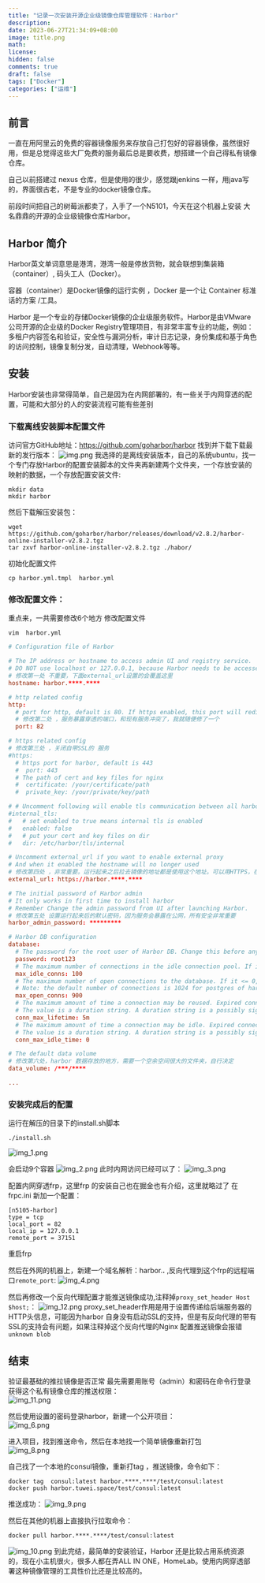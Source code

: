 ```yaml
---
title: "记录一次安装开源企业级镜像仓库管理软件：Harbor"
description: 
date: 2023-06-27T21:34:09+08:00
image: title.png
math: 
license: 
hidden: false
comments: true
draft: false
tags: ["Docker"]
categories: ["运维"]
---
```


## 前言
一直在用阿里云的免费的容器镜像服务来存放自己打包好的容器镜像，虽然很好用，但是总觉得这些大厂免费的服务最后总是要收费，想搭建一个自己得私有镜像仓库。

自己以前搭建过 nexus 仓库，但是使用的很少，感觉跟jenkins 一样，用java写的，界面很古老，不是专业的docker镜像仓库。

前段时间把自己的树莓派都卖了，入手了一个N5101，今天在这个机器上安装 大名鼎鼎的开源的企业级镜像仓库Harbor。

## Harbor 简介
Harbor英文单词意思是港湾，港湾一般是停放货物，就会联想到集装箱（container）, 码头工人（Docker）。

容器（container）是Docker镜像的运行实例 ，Docker 是一个让 Container 标准话的方案 /工具。

Harbor 是一个专业的存储Docker镜像的企业级服务软件。Harbor是由VMware公司开源的企业级的Docker Registry管理项目，有非常丰富专业的功能，例如：
多租户内容签名和验证，安全性与漏洞分析，审计日志记录，身份集成和基于角色的访问控制，镜像复制分发，自动清理，Webhook等等。


## 安装
Harbor安装也非常得简单，自己是因为在内网部署的，有一些关于内网穿透的配置，可能和大部分的人的安装流程可能有些差别

### 下载离线安装脚本配置文件
访问官方GitHub地址：https://github.com/goharbor/harbor
找到并下载下载最新的发行版本：
![img.png](img.png)
我选择的是离线安装版本，自己的系统ubuntu，找一个专门存放Harbor的配置安装脚本的文件夹再新建两个文件夹，一个存放安装的映射的数据，一个存放配置安装文件:

```shell
mkdir data
mkdir harbor
```
然后下载解压安装包：
```shell
wget https://github.com/goharbor/harbor/releases/download/v2.8.2/harbor-online-installer-v2.8.2.tgz
tar zxvf harbor-online-installer-v2.8.2.tgz ./habor/
```
初始化配置文件
```shell
cp harbor.yml.tmpl  harbor.yml
```

### 修改配置文件：
重点来，一共需要修改6个地方
修改配置文件
```shell
vim  harbor.yml
```

```toml
# Configuration file of Harbor

# The IP address or hostname to access admin UI and registry service.
# DO NOT use localhost or 127.0.0.1, because Harbor needs to be accessed by external clients.
# 修改第一处 不重要，下面external_url设置的会覆盖这里
hostname: harbor.****.****

# http related config
http:
  # port for http, default is 80. If https enabled, this port will redirect to https port
  # 修改第二处 ，服务暴露穿透的端口，和现有服务冲突了，我就随便修了一个 
  port: 82

# https related config
# 修改第三处 ，关闭自带SSL的 服务
#https:
  # https port for harbor, default is 443
  #  port: 443
  # The path of cert and key files for nginx
  #  certificate: /your/certificate/path
  #  private_key: /your/private/key/path

# # Uncomment following will enable tls communication between all harbor components
#internal_tls:
#   # set enabled to true means internal tls is enabled
#   enabled: false
#   # put your cert and key files on dir
#   dir: /etc/harbor/tls/internal

# Uncomment external_url if you want to enable external proxy
# And when it enabled the hostname will no longer used
# 修改第四处 ，非常重要。运行起来之后拉去镜像的地址都是使用这个地址。可以用HTTPS，在穿透之后，最外层的入口必须使用HTTPS服务
external_url: https://harbor.****.****

# The initial password of Harbor admin
# It only works in first time to install harbor
# Remember Change the admin password from UI after launching Harbor.
# 修改第五处 设置运行起来后的默认密码，因为服务会暴露在公网，所有安全非常重要 
harbor_admin_password: *********

# Harbor DB configuration
database:
  # The password for the root user of Harbor DB. Change this before any production use.
  password: root123
  # The maximum number of connections in the idle connection pool. If it <=0, no idle connections are retained.
  max_idle_conns: 100
  # The maximum number of open connections to the database. If it <= 0, then there is no limit on the number of open connections.
  # Note: the default number of connections is 1024 for postgres of harbor.
  max_open_conns: 900
  # The maximum amount of time a connection may be reused. Expired connections may be closed lazily before reuse. If it <= 0, connections are not closed due to a connection's age.
  # The value is a duration string. A duration string is a possibly signed sequence of decimal numbers, each with optional fraction and a unit suffix, such as "300ms", "-1.5h" or "2h45m". Valid time units are "ns", "us" (or "µs"), "ms", "s", "m", "h".
  conn_max_lifetime: 5m
  # The maximum amount of time a connection may be idle. Expired connections may be closed lazily before reuse. If it <= 0, connections are not closed due to a connection's idle time.
  # The value is a duration string. A duration string is a possibly signed sequence of decimal numbers, each with optional fraction and a unit suffix, such as "300ms", "-1.5h" or "2h45m". Valid time units are "ns", "us" (or "µs"), "ms", "s", "m", "h".
  conn_max_idle_time: 0

# The default data volume
# 修改第六处，harbor 数据存放的地方，需要一个空余空间很大的文件夹，自行决定 
data_volume: /***/****

...
```
### 安装完成后的配置

运行在解压的目录下的install.sh脚本
```shell
./install.sh
```
![img_1.png](img_1.png)

会启动9个容器
![img_2.png](img_2.png)
此时内网访问已经可以了：
![img_3.png](img_3.png)


配置内网穿透frp，这里frp 的安装自己也在掘金也有介绍，这里就略过了
在frpc.ini 新加一个配置：
```shell
[n5105-harbor]
type = tcp
local_port = 82
local_ip = 127.0.0.1
remote_port = 37151

```
重启frp

然后在外网的机器上，新建一个域名解析：harbor.****.**** ,反向代理到这个frp的远程端口`remote_port`:
![img_4.png](img_4.png)

然后再修改一个反向代理配置才能推送镜像成功,注释掉`proxy_set_header Host $host;`：
![img_12.png](img_12.png)
 proxy_set_header作用是用于设置传递给后端服务器的HTTP头信息，可能因为harbor 自身没有启动SSL的支持，但是有反向代理的带有SSL的支持会有问题，如果注释掉这个反向代理的Nginx 配置推送镜像会报错`unknown blob`


## 结束
验证最基础的推拉镜像是否正常
最先需要用账号（admin）和密码在命令行登录获得这个私有镜像仓库的推送权限：  
![img_11.png](img_11.png)

然后使用设置的密码登录harbor，新建一个公开项目：  
![img_6.png](img_6.png)

进入项目，找到推送命令，然后在本地找一个简单镜像重新打包  
![img_8.png](img_8.png)

自己找了一个本地的consul镜像，重新打tag ，推送镜像，命令如下：  
```shell
docker tag  consul:latest harbor.****.****/test/consul:latest
docker push harbor.tuwei.space/test/consul:latest
```
推送成功：
![img_9.png](img_9.png)

然后在其他的机器上直接执行拉取命令：
```shell
docker pull harbor.****.****/test/consul:latest
```
![img_10.png](img_10.png)
到此完结，最简单的安装验证，Harbor 还是比较占用系统资源的，现在小主机很火，很多人都在弄ALL IN ONE，HomeLab。使用内网穿透部署这种镜像管理的工具性价比还是比较高的。
